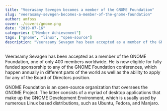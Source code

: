 ```yaml
---
title: "Veerasamy Sevegen becomes a member of the GNOME Foundation"
slug: "veerasamy-sevegen-becomes-a-member-of-the-gnome-foundation"
author: amfoss
cover: ./covers/gnome.png
date: "2019-07-16"
categories: ["Member Achievement"]
tags: ["gnome", "linux", "open-source"]
description: "Veerasamy Sevagen has been accepted as a member of the GNOME Foundation, one of only 400 members worldwide."
---
```


Veerasamy Sevagen has been accepted as a member of the GNOME Foundation, one of only 400 members worldwide. He is now eligible for fully funded sponsorship to any of the GNOME Foundation conferences, which happen annually in different parts of the world as well as the ability to apply for any of the Board of Directors position.

GNOME Foundation is an open-source organization that oversees the GNOME Project. The latter consists of a myriad of desktop applications that make up the GNOME Development Environment, which is usually used by numerous Linux based distributions, such as Ubuntu, Fedora, and Manjaro.
